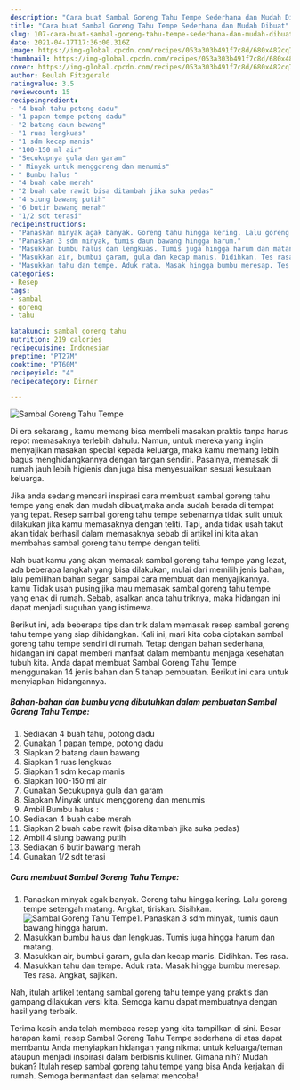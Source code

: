 ```yaml
---
description: "Cara buat Sambal Goreng Tahu Tempe Sederhana dan Mudah Dibuat"
title: "Cara buat Sambal Goreng Tahu Tempe Sederhana dan Mudah Dibuat"
slug: 107-cara-buat-sambal-goreng-tahu-tempe-sederhana-dan-mudah-dibuat
date: 2021-04-17T17:36:00.316Z
image: https://img-global.cpcdn.com/recipes/053a303b491f7c8d/680x482cq70/sambal-goreng-tahu-tempe-foto-resep-utama.jpg
thumbnail: https://img-global.cpcdn.com/recipes/053a303b491f7c8d/680x482cq70/sambal-goreng-tahu-tempe-foto-resep-utama.jpg
cover: https://img-global.cpcdn.com/recipes/053a303b491f7c8d/680x482cq70/sambal-goreng-tahu-tempe-foto-resep-utama.jpg
author: Beulah Fitzgerald
ratingvalue: 3.5
reviewcount: 15
recipeingredient:
- "4 buah tahu potong dadu"
- "1 papan tempe potong dadu"
- "2 batang daun bawang"
- "1 ruas lengkuas"
- "1 sdm kecap manis"
- "100-150 ml air"
- "Secukupnya gula dan garam"
- " Minyak untuk menggoreng dan menumis"
- " Bumbu halus "
- "4 buah cabe merah"
- "2 buah cabe rawit bisa ditambah jika suka pedas"
- "4 siung bawang putih"
- "6 butir bawang merah"
- "1/2 sdt terasi"
recipeinstructions:
- "Panaskan minyak agak banyak. Goreng tahu hingga kering. Lalu goreng tempe setengah matang. Angkat, tiriskan. Sisihkan."
- "Panaskan 3 sdm minyak, tumis daun bawang hingga harum."
- "Masukkan bumbu halus dan lengkuas. Tumis juga hingga harum dan matang."
- "Masukkan air, bumbui garam, gula dan kecap manis. Didihkan. Tes rasa."
- "Masukkan tahu dan tempe. Aduk rata. Masak hingga bumbu meresap. Tes rasa. Angkat, sajikan."
categories:
- Resep
tags:
- sambal
- goreng
- tahu

katakunci: sambal goreng tahu 
nutrition: 219 calories
recipecuisine: Indonesian
preptime: "PT27M"
cooktime: "PT60M"
recipeyield: "4"
recipecategory: Dinner

---
```



![Sambal Goreng Tahu Tempe](https://img-global.cpcdn.com/recipes/053a303b491f7c8d/680x482cq70/sambal-goreng-tahu-tempe-foto-resep-utama.jpg)

Di era  sekarang , kamu memang bisa membeli masakan praktis tanpa harus repot memasaknya terlebih dahulu. Namun, untuk mereka yang ingin menyajikan masakan special kepada keluarga, maka kamu memang lebih bagus menghidangkannya dengan tangan sendiri. Pasalnya, memasak di rumah jauh lebih higienis dan juga bisa menyesuaikan sesuai kesukaan keluarga.

Jika anda sedang mencari inspirasi cara membuat sambal goreng tahu tempe yang enak dan mudah dibuat,maka anda sudah berada di tempat yang tepat. Resep sambal goreng tahu tempe  sebenarnya tidak sulit untuk dilakukan jika kamu memasaknya dengan teliti. Tapi, anda tidak usah takut akan tidak berhasil dalam memasaknya 
sebab di artikel ini kita akan membahas sambal goreng tahu tempe dengan teliti.  



Nah buat kamu yang akan memasak sambal goreng tahu tempe yang lezat, ada beberapa langkah yang bisa dilakukan, mulai dari memilih jenis bahan, lalu pemilihan bahan segar, sampai cara membuat dan menyajikannya. kamu Tidak usah pusing jika mau memasak sambal goreng tahu tempe yang enak di rumah. Sebab, asalkan anda  tahu triknya, maka hidangan ini dapat menjadi suguhan yang istimewa.

Berikut ini, ada beberapa tips dan trik dalam memasak resep sambal goreng tahu tempe yang siap dihidangkan. Kali ini, mari kita coba ciptakan sambal goreng tahu tempe sendiri di rumah. Tetap dengan bahan sederhana, hidangan ini dapat memberi manfaat dalam membantu menjaga kesehatan tubuh kita. Anda dapat membuat Sambal Goreng Tahu Tempe menggunakan 14 jenis bahan dan 5 tahap pembuatan. Berikut ini cara untuk menyiapkan hidangannya.

<!--inarticleads1-->

##### Bahan-bahan dan bumbu yang dibutuhkan dalam pembuatan Sambal Goreng Tahu Tempe:

1. Sediakan 4 buah tahu, potong dadu
1. Gunakan 1 papan tempe, potong dadu
1. Siapkan 2 batang daun bawang
1. Siapkan 1 ruas lengkuas
1. Siapkan 1 sdm kecap manis
1. Siapkan 100-150 ml air
1. Gunakan Secukupnya gula dan garam
1. Siapkan  Minyak untuk menggoreng dan menumis
1. Ambil  Bumbu halus :
1. Sediakan 4 buah cabe merah
1. Siapkan 2 buah cabe rawit (bisa ditambah jika suka pedas)
1. Ambil 4 siung bawang putih
1. Sediakan 6 butir bawang merah
1. Gunakan 1/2 sdt terasi




<!--inarticleads2-->

##### Cara membuat Sambal Goreng Tahu Tempe:

1. Panaskan minyak agak banyak. Goreng tahu hingga kering. Lalu goreng tempe setengah matang. Angkat, tiriskan. Sisihkan.
<img src="https://img-global.cpcdn.com/steps/433bdd3ac308bfac/160x128cq70/sambal-goreng-tahu-tempe-langkah-memasak-1-foto.jpg" alt="Sambal Goreng Tahu Tempe">1. Panaskan 3 sdm minyak, tumis daun bawang hingga harum.
1. Masukkan bumbu halus dan lengkuas. Tumis juga hingga harum dan matang.
1. Masukkan air, bumbui garam, gula dan kecap manis. Didihkan. Tes rasa.
1. Masukkan tahu dan tempe. Aduk rata. Masak hingga bumbu meresap. Tes rasa. Angkat, sajikan.




Nah, itulah artikel tentang  sambal goreng tahu tempe  yang praktis dan gampang dilakukan versi kita. Semoga kamu dapat membuatnya dengan hasil yang terbaik. 

Terima kasih anda telah membaca resep yang kita tampilkan di sini. Besar harapan kami, resep  Sambal Goreng Tahu Tempe sederhana di atas dapat membantu Anda menyiapkan hidangan yang nikmat untuk keluarga/teman ataupun menjadi inspirasi dalam berbisnis kuliner. Gimana nih? Mudah bukan? Itulah resep sambal goreng tahu tempe yang bisa Anda kerjakan di rumah. Semoga bermanfaat dan selamat mencoba!

